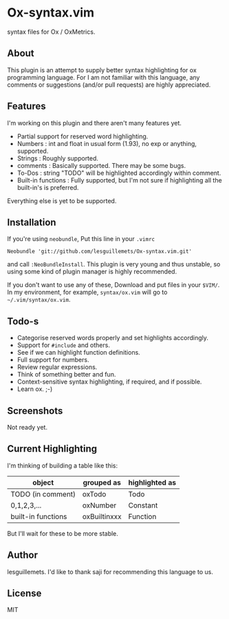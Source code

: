 Ox-syntax.vim
=============

syntax files for Ox / OxMetrics.

## About
This plugin is an attempt to supply better syntax highlighting for ox programming language.
For I am not familiar with this language, any comments or suggestions (and/or pull requests) are highly appreciated.

## Features
I'm working on this plugin and there aren't many features yet.

* Partial support for reserved word highlighting.
* Numbers : int and float in usual form (1.93), no exp or anything, supported.
* Strings : Roughly supported.
* comments : Basically supported. There may be some bugs.
* To-Dos : string "TODO" will be highlighted accordingly within comment.
* Built-in functions : Fully supported, but I'm not sure if highlighting all the built-in's is preferred.

Everything else is yet to be supported.

## Installation
If you're using `neobundle`, Put this line in your `.vimrc`

```vim
Neobundle 'git://github.com/lesguillemets/Ox-syntax.vim.git'
```

and call `:NeoBundleInstall`. This plugin is very young and thus unstable, 
so using some kind of plugin manager is highly recommended.

If you don't want to use any of these, Download and put files in your `$VIM/`.  
In my environment, for example, `syntax/ox.vim` will go to `~/.vim/syntax/ox.vim`.


## Todo-s

* Categorise reserved words properly and set highlights accordingly.
* Support for `#include` and others.
* See if we can highlight function definitions.
* Full support for numbers.
* Review regular expressions.
* Think of something better and fun.
* Context-sensitive syntax highlighting, if required, and if possible.
* Learn ox. ;-)

## Screenshots

Not ready yet.

## Current Highlighting

I'm thinking of building a table like this:

|object            |grouped as  |highlighted as|
|------            |----------- |--------------|
|TODO (in comment) |oxTodo      |Todo          |
|0,1,2,3,...       |oxNumber    |Constant      |
|built-in functions|oxBuiltinxxx|Function      |

But I'll wait for these to be more stable.

## Author

lesguillemets. I'd like to thank saji for recommending this language to us.

## License

MIT
